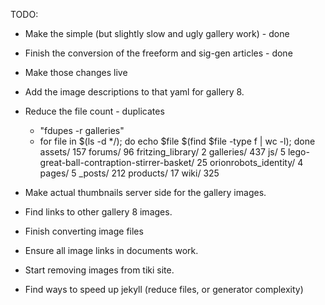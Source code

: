 TODO:
* Make the simple (but slightly slow and ugly gallery work) - done
* Finish the conversion of the freeform and sig-gen articles - done
* Make those changes live
* Add the image descriptions to that yaml for gallery 8.

* Reduce the file count - duplicates
    * "fdupes -r galleries"
    * for file in $(ls -d */); do echo $file $(find $file -type f | wc -l); done
        assets/ 157
        forums/ 96
        fritzing_library/ 2
        galleries/ 437
        js/ 5
        lego-great-ball-contraption-stirrer-basket/ 25
        orionrobots_identity/ 4
        pages/ 5
        _posts/ 212
        products/ 17
        wiki/ 325

* Make actual thumbnails server side for the gallery images.
* Find links to other gallery 8 images.
* Finish converting image files
* Ensure all image links in documents work.
* Start removing images from tiki site.
* Find ways to speed up jekyll (reduce files, or generator complexity)